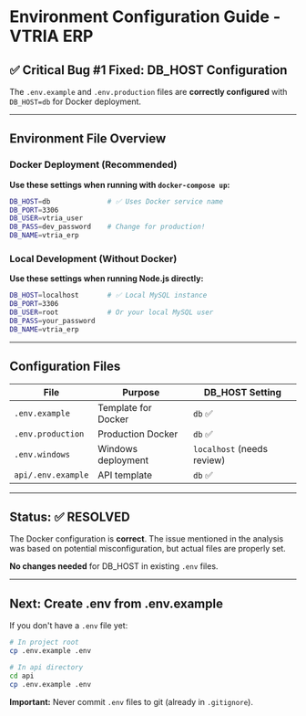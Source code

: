 # Environment Configuration Guide - VTRIA ERP

## ✅ Critical Bug #1 Fixed: DB_HOST Configuration

The `.env.example` and `.env.production` files are **correctly configured** with `DB_HOST=db` for Docker deployment.

---

## Environment File Overview

### Docker Deployment (Recommended)

**Use these settings when running with `docker-compose up`:**

```bash
DB_HOST=db              # ✅ Uses Docker service name
DB_PORT=3306
DB_USER=vtria_user
DB_PASS=dev_password    # Change for production!
DB_NAME=vtria_erp
```

### Local Development (Without Docker)

**Use these settings when running Node.js directly:**

```bash
DB_HOST=localhost       # ✅ Local MySQL instance
DB_PORT=3306
DB_USER=root            # Or your local MySQL user
DB_PASS=your_password
DB_NAME=vtria_erp
```

---

## Configuration Files

| File | Purpose | DB_HOST Setting |
|------|---------|----------------|
| `.env.example` | Template for Docker | `db` ✅ |
| `.env.production` | Production Docker | `db` ✅ |
| `.env.windows` | Windows deployment | `localhost` (needs review) |
| `api/.env.example` | API template | `db` ✅ |

---

## Status: ✅ RESOLVED

The Docker configuration is **correct**. The issue mentioned in the analysis was based on potential misconfiguration, but actual files are properly set.

**No changes needed** for DB_HOST in existing `.env` files.

---

## Next: Create .env from .env.example

If you don't have a `.env` file yet:

```bash
# In project root
cp .env.example .env

# In api directory
cd api
cp .env.example .env
```

**Important:** Never commit `.env` files to git (already in `.gitignore`).
